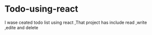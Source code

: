 # Todo-using-react
I wase ceated todo list using react ,That project has include read ,write ,edite and delete
